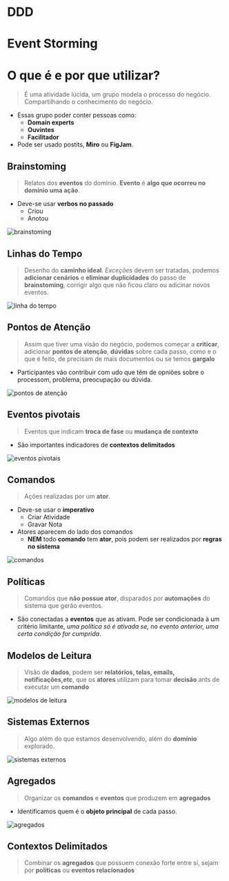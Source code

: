 # DDD
# Event Storming

# O que é e por que utilizar?
> É uma atividade lúcida, um grupo modela o processo do negócio. Compartilhando o conhecimento do negócio.
- Essas grupo poder conter pessoas como:
  - **Domain experts**
  - **Ouvintes**
  - **Facilitador**
- Pode ser usado postits, **Miro** ou **FigJam**.

## Brainstoming
> Relatos dos **eventos** do domínio. **Evento** é **algo que ocorreu no domínio uma ação**.
- Deve-se usar **verbos no passado**
  - Criou
  - Anotou

![brainstoming](assets/brainstorm.jpg)

## Linhas do Tempo
> Desenho do **caminho ideal**. *Exceções* devem ser tratadas, podemos **adicionar cenários** e **eliminar duplicidades** do passo de **brainstoming**, corrigir algo que não ficou claro ou adicinar novos eventos.

![linha do tempo](assets/linhadotempo.jpg)

## Pontos de Atenção
> Assim que tiver uma visão do negócio, podemos começar a **criticar**, adicionar **pontos de atenção**, **dúvidas** sobre cada passo, como e o que é feito, de precisam de mais documentos ou se temos **gargalo**
- Participantes vão contribuir com udo que têm de opniões sobre o processom, problema, preocupação ou dúvida.

![pontos de atenção](assets/pontosdeatencao.jpg)

## Eventos pivotais
> Eventos que indicam **troca de fase** ou **mudança de contexto**
- São importantes indicadores de **contextos delimitados**

![eventos pivotais](assets/eventospivotais.jpg)


## Comandos
> Ações realizadas por um **ator**.
- Deve-se usar o **imperativo**
  - Criar Atividade
  - Gravar Nota
- Atores aparecem do lado dos comandos
  - **NEM** todo **comando** tem **ator**, pois podem ser realizados por **regras no sistema**

![comandos](assets/comandos.jpg)

## Políticas
> Comandos que **não possue ator**, disparados por **automações** do sistema que gerão eventos.
- São conectadas a **eventos** que as ativam. Pode ser condicionada à um critério limitante, *uma política só é ativada se, no evento anterior, uma certa condição for cumprida*.

## Modelos de Leitura
> Visão de **dados**, podem ser **relatórios, telas, emails, notificações,etc**, que os **atores** utilizam para tomar **decisão** ants de executar um **comando**

![modelos de leitura](assets/modelosdeleitura.jpg)

## Sistemas Externos
> Algo além do que estamos desenvolvendo, além do **domínio** explorado.

![sistemas externos](assets/sistemasexternos.jpg)

## Agregados
> Organizar os **comandos** e **eventos** que produzem em **agregados**
- Identificamos quem é o **objeto principal** de cada passo.

![agregados](assets/agregados.jpg)

## Contextos Delimitados
> Combinar os **agregados** que possuem conexão forte entre sí, sejam por **políticas** ou **eventos relacionados**